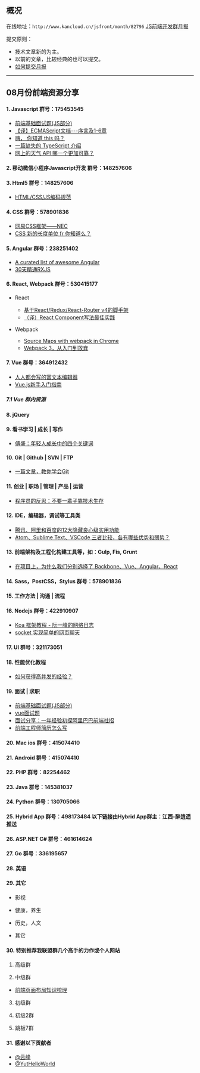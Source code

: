 ## 概况

在线地址：`http://www.kancloud.cn/jsfront/month/82796` [JS前端开发群月报](http://www.kancloud.cn/jsfront/month/82796)


提交原则：

- 技术文章新的为主。
- 以前的文章，比较经典的也可以提交。
- [如何提交月报](http://www.kancloud.cn/jsfront/month/227309)

---


## 08月份前端资源分享
#### 1. Javascript   群号：175453545
- [前端基础面试题(JS部分)](https://zhuanlan.zhihu.com/p/28428367)
- [【译】ECMAScript文档---序言及1-6章](https://zhuanlan.zhihu.com/p/28334237)
- [嗨， 你知道 this 吗？](https://juejin.im/post/5995c7a76fb9a0247a60c407)
- [一篇缺失的 TypeScript 介绍](https://zhuanlan.zhihu.com/p/28494162)
- [网上的天气 API 哪一个更加可靠？](https://www.zhihu.com/question/20575288)

#### 2. 移动微信小程序Javascript开发 群号：148257606

#### 3. Html5 群号：148257606
- [HTML/CSS/JS编码规范](https://juejin.im/post/599ececb5188252423583c27)

#### 4. CSS  群号：578901836
- [网易CSS框架——NEC](http://nec.netease.com/)
- [CSS 新的长度单位 fr 你知道么？](https://zhuanlan.zhihu.com/p/27502596)

#### 5. Angular 群号：238251402
- [A curated list of awesome Angular](https://github.com/AngularClass/awesome-angular)
- [30天精通RXJS](https://github.com/ShaofeiZi/30-days-proficient-in-rxjs)

#### 6. React, Webpack 群号：530415177
- React  
    - [基于React/Redux/React-Router v4的脚手架](https://github.com/YutHelloWorld/vortex-react)  
    - [（译）React Component写法最佳实践](https://github.com/YutHelloWorld/Blog/issues/7)

- Webpack
    - [Source Maps with webpack in Chrome](http://erikaybar.name/webpack-source-maps-in-chrome/)
    - [Webpack 3，从入门到放弃](https://segmentfault.com/a/1190000010871559)


#### 7. Vue 群号：364912432
- [人人都会写的富文本编辑器](https://juejin.im/post/5987c4a66fb9a03c5539cfce)
- [Vue.js新手入门指南](https://zhuanlan.zhihu.com/p/25659025)

##### 7.1 Vue 群内资源

#### 8. jQuery

#### 9. 看书学习 | 成长 | 写作
- [傅盛：年轻人成长中的四个关键词](https://mp.weixin.qq.com/s?__biz=MjM5NjgzMzkwMQ==&mid=2653646369&idx=1&sn=37cf5503a5c3c45c9880bf5874ea8244)

#### 10. Git | Github | SVN | FTP
- [一篇文章，教你学会Git](https://juejin.im/post/599e14875188251240632702)

#### 11. 创业 | 职场 | 管理 | 产品 | 运营
- [程序员的反思：不要一辈子靠技术生存](https://zhuanlan.zhihu.com/p/28399900)

#### 12. IDE，编辑器，调试等工具类
- [腾讯、阿里和百度的12大隐藏良心级实用功能](https://zhuanlan.zhihu.com/p/28275437)
- [Atom、Sublime Text、VSCode 三者比较，各有哪些优势和弱势？](https://www.zhihu.com/question/41857899)

#### 13. 前端架构及工程化构建工具等，如：Gulp, Fis, Grunt
- [在项目上，为什么我们分别选择了 Backbone、Vue、Angular、React](https://zhuanlan.zhihu.com/p/28399730)

#### 14. Sass，PostCSS，Stylus  群号：578901836

#### 15. 工作方法 | 沟通 | 流程

#### 16. Nodejs 群号：422910907
- [Koa 框架教程 - 阮一峰的网络日志 ](http://www.ruanyifeng.com/blog/2017/08/koa.html)
- [socket 实现简单的网页聊天 ](http://www.cnblogs.com/-walker/p/7459365.html)
        
#### 17. UI 群号：321173051

#### 18. 性能优化教程
- [如何获得高并发的经验？](https://www.zhihu.com/question/40609661)

#### 19. 面试 | 求职
- [前端基础面试题(JS部分)](https://zhuanlan.zhihu.com/p/28428367)
- [vue面试题](https://wenku.baidu.com/view/1e3cc8cb70fe910ef12d2af90242a8956becaacf.html)
- [面试分享：一年经验初探阿里巴巴前端社招](https://github.com/jawil/blog/issues/22)
- [前端工程师简历怎么写](http://tgideas.qq.com/webplat/info/news_version3/804/7104/7106/m5723/201506/351670.shtml)

#### 20. Mac ios 群号：415074410

#### 21. Android 群号：415074410

#### 22. PHP 群号：82254462

#### 23. Java 群号：145381037

#### 24. Python 群号：130705066

#### 25. Hybrid App 群号：498173484 以下链接由Hybrid App群主：江西-醉逍遥推送

#### 26. ASP.NET C# 群号：461614624

#### 27. Go 群号：336195657

#### 28. 英语

#### 29. 其它

- 影视


- 健康，养生


- 历史，人文


- 其它




#### 30. 特别推荐我联盟群几个高手的力作或个人网站

1. 高级群


2. 中级群
- [前端页面布局知识梳理](https://github.com/kyo4311/css-layout)

3. 初级群

4. 初级2群


5. 跳板7群


#### 31. 感谢以下贡献者

- [@云峰](https://github.com/wuyunfeng8)
- [@YutHelloWorld](https://github.com/yuthelloworld)
